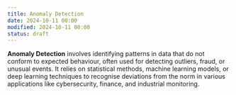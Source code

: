 ```yaml
---
title: Anomaly Detection
date: 2024-10-11 00:00
modified: 2024-10-11 00:00
status: draft
---
```


**Anomaly Detection** involves identifying patterns in data that do not conform to expected behaviour, often used for detecting outliers, fraud, or unusual events. It relies on statistical methods, machine learning models, or deep learning techniques to recognise deviations from the norm in various applications like cybersecurity, finance, and industrial monitoring.
